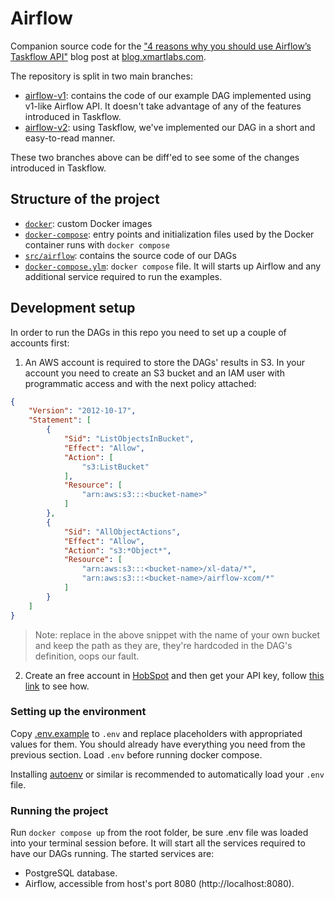 # Airflow

Companion source code for the ["4 reasons why you should use Airflow’s Taskflow API"](https://github.com/m-revetria/airflow-v2-blogpost) blog post at [blog.xmartlabs.com](blog.xmartlabs.com).

The repository is split in two main branches:
* [airflow-v1](https://github.com/xmartlabs/airflow-v2-blogpost/tree/airflow-v1): contains the code of our example DAG implemented using v1-like Airflow API. It doesn't take advantage of any of the features introduced in Taskflow.
* [airflow-v2](https://github.com/xmartlabs/airflow-v2-blogpost/tree/airflow-v2): using Taskflow, we've implemented our DAG in a short and easy-to-read manner.

These two branches above can be diff'ed to see some of the changes introduced in Taskflow.

## Structure of the project

* [`docker`](./docker/): custom Docker images
* [`docker-compose`](./docker-compose/): entry points and initialization files used by the Docker container runs with `docker compose`
* [`src/airflow`](./src/airflow/): contains the source code of our DAGs
* [`docker-compose.ylm`](./docker-compose.yaml): `docker compose` file. It will starts up Airflow and any additional service required to run the examples.

## Development setup

In order to run the DAGs in this repo you need to set up a couple of accounts first:

1. An AWS account is required to store the DAGs' results in S3. In your account you need to create an S3 bucket and an IAM user with programmatic access and with the next policy attached:

```json
{
    "Version": "2012-10-17",
    "Statement": [
        {
            "Sid": "ListObjectsInBucket",
            "Effect": "Allow",
            "Action": [
                "s3:ListBucket"
            ],
            "Resource": [
                "arn:aws:s3:::<bucket-name>"
            ]
        },
        {
            "Sid": "AllObjectActions",
            "Effect": "Allow",
            "Action": "s3:*Object*",
            "Resource": [
                "arn:aws:s3:::<bucket-name>/xl-data/*",
                "arn:aws:s3:::<bucket-name>/airflow-xcom/*"
            ]
        }
    ]
}
```

> Note: replace <bucket-name> in the above snippet with the name of your own bucket and keep the path as they are, they're hardcoded in the DAG's definition, oops our fault.

2. Create an free account in [HobSpot](https://www.hubspot.com/) and then get your API key, follow [this link](https://knowledge.hubspot.com/integrations/how-do-i-get-my-hubspot-api-key) to see how.

### Setting up the environment

Copy [.env.example](.env.example) to `.env` and replace placeholders with appropriated values for them. You should already have everything you need from the previous section.
Load `.env` before running docker compose.

Installing [autoenv](https://github.com/inishchith/autoenv) or similar is recommended to automatically load your `.env` file.

### Running the project

Run `docker compose up` from the root folder, be sure .env file was loaded into your terminal session before. 
It will start all the services required to have our DAGs running.
The started services are:

* PostgreSQL database.
* Airflow, accessible from host's port 8080 (http://localhost:8080).
